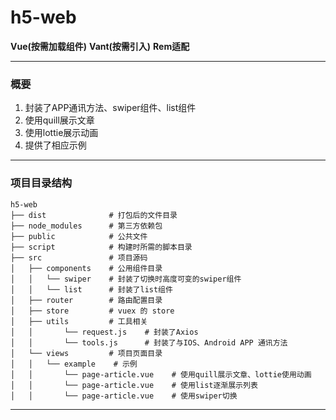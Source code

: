 # h5-web

**Vue(按需加载组件)** 
**Vant(按需引入)** 
**Rem适配** 

---

### 概要
1. 封装了APP通讯方法、swiper组件、list组件
2. 使用quill展示文章
3. 使用lottie展示动画
4. 提供了相应示例

---
### 项目目录结构

```
h5-web
├── dist              # 打包后的文件目录
├── node_modules      # 第三方依赖包
├── public            # 公共文件
├── script            # 构建时所需的脚本目录
├── src               # 项目源码
│   ├── components    # 公用组件目录
│   │   └── swiper    # 封装了切换时高度可变的swiper组件
│   │   └── list      # 封装了list组件
│   ├── router        # 路由配置目录
│   ├── store         # vuex 的 store
│   ├── utils         # 工具相关
│   │       └── request.js    # 封装了Axios
│   │       └── tools.js      # 封装了与IOS、Android APP 通讯方法
│   └── views         # 项目页面目录
│   │   └── example    # 示例
│   │       └── page-article.vue    # 使用quill展示文章、lottie使用动画
│   │       └── page-article.vue    # 使用list逐渐展示列表
│   │       └── page-article.vue    # 使用swiper切换
```

---
